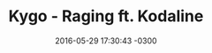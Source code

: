---
layout: post
title: "Kygo - Raging ft. Kodaline"
date: 2016-05-29 17:30:43 -0300
tags: [Kygo, Kodaline]
video_id: ZWyktWYW3ZM
---